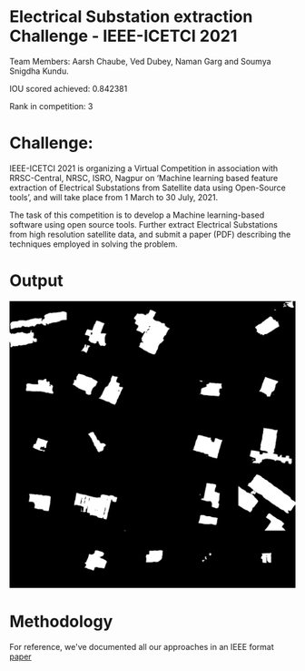# Electrical Substation extraction Challenge - IEEE-ICETCI 2021

Team Members: Aarsh Chaube, Ved Dubey, Naman Garg and Soumya Snigdha Kundu.

IOU scored achieved: 0.842381

Rank in competition: 3

# Challenge: 
IEEE-ICETCI 2021 is organizing a Virtual Competition in association with RRSC-Central, NRSC, ISRO, Nagpur on ‘Machine learning based feature extraction of Electrical Substations from Satellite data using Open-Source tools’, and will take place from 1 March to 30 July, 2021.

The task of this competition is to develop a Machine learning-based software using open source tools. Further extract Electrical Substations from high resolution satellite data, and submit a paper (PDF) describing the techniques employed in solving the problem.

# Output 
![Substations](https://github.com/Aarsh2001/ML_Challenge_NRSC/blob/main/submission_output/output.png)

# Methodology

For reference, we've documented all our approaches in an IEEE format [paper](https://github.com/Aarsh2001/ML_Challenge_NRSC/blob/main/3rd%20Rank%20Submission.pdf)
